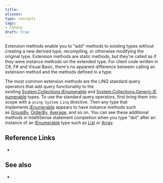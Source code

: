 ```yaml
---
title: 
aliases: 
type: concepts
tags: 
- CSharp
draft: true
---
```


Extension methods enable you to "add" methods to existing types without creating a new derived type, recompiling, or otherwise modifying the original type. Extension methods are static methods, but they're called as if they were instance methods on the extended type. For client code written in C#, F# and Visual Basic, there's no apparent difference between calling an extension method and the methods defined in a type.

The most common extension methods are the LINQ standard query operators that add query functionality to the existing [System.Collections.IEnumerable](https://learn.microsoft.com/en-us/dotnet/api/system.collections.ienumerable) and [System.Collections.Generic.IEnumerable<T>](https://learn.microsoft.com/en-us/dotnet/api/system.collections.generic.ienumerable-1) types. To use the standard query operators, first bring them into scope with a `using System.Linq` directive. Then any type that implements [IEnumerable<T>](https://learn.microsoft.com/en-us/dotnet/api/system.collections.generic.ienumerable-1) appears to have instance methods such as [GroupBy](https://learn.microsoft.com/en-us/dotnet/api/system.linq.enumerable.groupby), [OrderBy](https://learn.microsoft.com/en-us/dotnet/api/system.linq.enumerable.orderby), [Average](https://learn.microsoft.com/en-us/dotnet/api/system.linq.enumerable.average), and so on. You can see these additional methods in IntelliSense statement completion when you type "dot" after an instance of an [IEnumerable<T>](https://learn.microsoft.com/en-us/dotnet/api/system.collections.generic.ienumerable-1) type such as [List<T>](https://learn.microsoft.com/en-us/dotnet/api/system.collections.generic.list-1) or [Array](https://learn.microsoft.com/en-us/dotnet/api/system.array).

## Reference Links

- 

## See also

- 